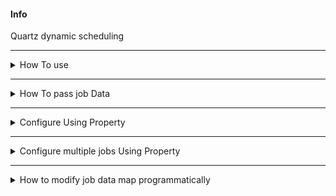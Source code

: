 #### Info
Quartz dynamic scheduling
***
<details><summary>How To use</summary>
  
  * Create a jobClass by extending QuartzJobBean
  * Annotate each job class with @JobSchedule or configure using property
  * Add @EnableJobScheduling passing package for JobClass to Scanned and configure
  
</details>

 ***
<details><summary>How To pass job Data</summary>
  
  * @JobSchedule(jobGroup = "group", jobName = "name", cornExpression = "*/5 * * * * ? *", jobData = "{\"YY\" : 1 , \"xxx\" : \"zzz\"}")
  
</details>

***
<details><summary>Configure Using Property</summary>
  
  * Create a jobClass by extending QuartzJobBean
  * Add below properties in application.properties
    * schedule.job.groups=propGroup
    * schedule.job.propGroup.scheduleinfo={"cronExpression": "*/5 * * * * ? *","jobName": "someJob","jobClass": "com.scheduling.job.SomeJob1"}
  
</details>

***
<details><summary>Configure multiple jobs Using Property</summary>
  
  * One Group can have multiple jobs (delimter used **~**)
  * Add below properties in application.properties
    * schedule.job.groups=**propGroup~propGroup1**
    * schedule.job.**propGroup**.scheduleinfo={"cronExpression": "*/5 * * * * ? *","jobName": "someJob","jobClass": "com.scheduling.job.SomeJob"}**~**{"cronExpression": "*/5 * * * * ? *","jobName": "someJob","jobClass": "com.scheduling.job.SomeJob1"}
    * schedule.job.**propGroup1**.scheduleinfo={"cronExpression": "*/5 * * * * ? *","jobName": "someJob","jobClass": "com.scheduling.job.SomeJob"}**~**{"cronExpression": "*/5 * * * * ? *","jobName": "someJob","jobClass": "com.scheduling.job.SomeJob1"}
  
</details>

***
<details><summary>How to modify job data map programmatically</summary>
  
  * Create a bean by implementing JobDataMapConfigurer 
  
</details>
